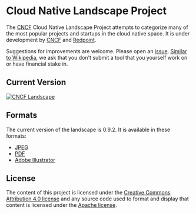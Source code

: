 # Cloud Native Landscape Project

The [CNCF](https://www.cncf.io) Cloud Native Landscape
Project attempts to categorize many of the most popular projects and
startups in the cloud native space. It is under development by
[CNCF](https://www.cncf.io) and [Redpoint](https://www.redpoint.com/).

Suggestions for improvements are welcome. Please open an
[issue](https://github.com/cncf/landscape/issues/new). [Similar to Wikipedia](https://en.wikipedia.org/wiki/Wikipedia:Conflict_of_interest), we ask that you don't submit a tool that you yourself work on or have financial stake in.

## Current Version

[![CNCF Landscape](landscape/CloudNativeLandscape_v0.9.2.jpg)](https://raw.githubusercontent.com/cncf/landscape/master/landscape/CloudNativeLandscape_v0.9.2.jpg)

## Formats

The current version of the landscape is 0.9.2. It is available in these formats:

* [JPEG](landscape/CloudNativeLandscape_v0.9.2.jpg)
* [PDF](landscape/CloudNativeLandscape_v0.9.2.pdf)
* [Adobe Illustrator](landscape/CloudNativeLandscape_v0.9.2.ai)

## License

The content of this project is licensed under the
[Creative Commons Attribution 4.0 license](https://creativecommons.org/licenses/by/4.0/)
and any source code used to format and display that content is licensed under
the [Apache license](LICENSE).
